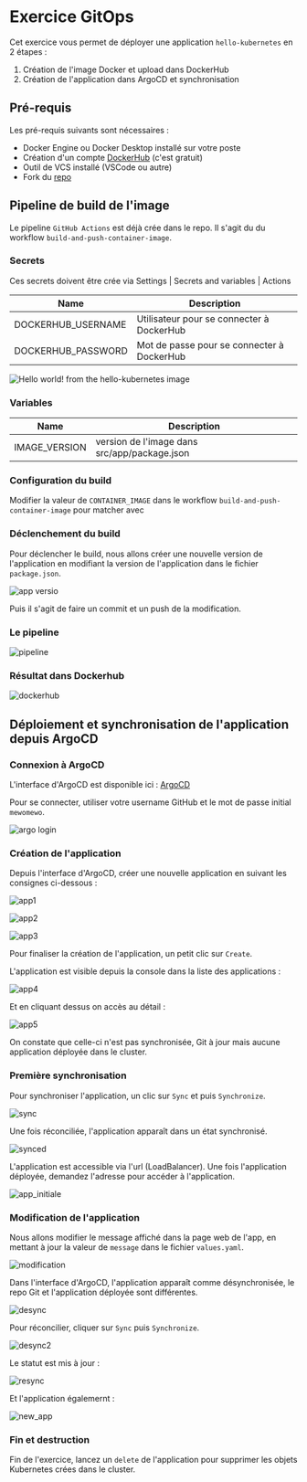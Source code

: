 # Exercice GitOps


Cet exercice vous permet de déployer une application `hello-kubernetes` en 2 étapes : 

1. Création de l'image Docker et upload dans DockerHub
2. Création de l'application dans ArgoCD et synchronisation


## Pré-requis

Les pré-requis suivants sont nécessaires :

- Docker Engine ou Docker Desktop installé sur votre poste
- Création d'un compte [DockerHub](https://hub.docker.com/) (c'est gratuit)
- Outil de VCS installé (VSCode ou autre)
- Fork du [repo](https://github.com/smontri-mewo/hello-kubernetes.git)


## Pipeline de build de l'image

Le pipeline `GitHub Actions` est déjà crée dans le repo.
Il s'agit du du workflow `build-and-push-container-image`.

### Secrets

Ces secrets doivent être crée via Settings | Secrets and variables | Actions 


| Name | Description | 
| ---- | ----------- |
| DOCKERHUB_USERNAME | Utilisateur pour se connecter à DockerHub |
| DOCKERHUB_PASSWORD | Mot de passe pour se connecter à DockerHub |


![Hello world! from the hello-kubernetes image](secrets.jpg)

### Variables

| Name | Description |
| ---- | ----------- |
| IMAGE_VERSION | version de l'image dans src/app/package.json |

### Configuration du build

Modifier la valeur de `CONTAINER_IMAGE` dans le workflow `build-and-push-container-image` pour matcher avec 

### Déclenchement du build

Pour déclencher le build, nous allons créer une nouvelle version de l'application en modifiant la version de l'application dans le fichier `package.json`.

![app versio](package-json.jpg)

Puis il s'agit de faire un commit et un push de la modification.

### Le pipeline

![pipeline](pipeline.jpg)

### Résultat dans Dockerhub

![dockerhub](dockerhub.jpg)

## Déploiement et synchronisation de l'application depuis ArgoCD

### Connexion à ArgoCD

L'interface d'ArgoCD est disponible ici : [ArgoCD](https://52.188.42.67)

Pour se connecter, utiliser votre username GitHub et le mot de passe initial `mewomewo`.

![argo login](argologin.jpg)


### Création de l'application

Depuis l'interface d'ArgoCD, créer une nouvelle application en suivant les consignes ci-dessous :

![app1](app1.jpg)

![app2](app2.jpg)

![app3](app3.jpg)

Pour finaliser la création de l'application, un petit clic sur `Create`.

L'application est visible depuis la console dans la liste des applications :

![app4](app4.jpg)

Et en cliquant dessus on accès au détail :

![app5](app5.jpg)

On constate que celle-ci n'est pas synchronisée, Git à jour mais aucune application déployée dans le cluster.

### Première synchronisation

Pour synchroniser l'application, un clic sur `Sync` et puis `Synchronize`.

![sync](sync.jpg)

Une fois réconciliée, l'application apparaît dans un état synchronisé.

![synced](synced.jpg)

L'application est accessible via l'url (LoadBalancer). Une fois l'application déployée, demandez l'adresse pour accéder à l'application.

![app_initiale](app_initiale.jpg)

### Modification de l'application

Nous allons modifier le message affiché dans la page web de l'app, en mettant à jour la valeur de `message` dans le fichier `values.yaml`.

![modification](modification.jpg)

Dans l'interface d'ArgoCD, l'application apparaît comme désynchronisée, le repo Git et l'application déployée sont différentes.

![desync](desync.jpg)

Pour réconcilier, cliquer sur `Sync` puis `Synchronize`.

![desync2](desync2.jpg)

Le statut est mis à jour :

![resync](resync.jpg)

Et l'application égalemernt :

![new_app](new_app.jpg)

### Fin et destruction

Fin de l'exercice, lancez un `delete` de l'application pour supprimer les objets Kubernetes crées dans le cluster.